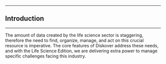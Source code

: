 ___
## Introduction
___
The amount of data created by the life science sector is staggering, therefore the need to find, organize, manage, and act on this crucial resource is imperative. The core features of Diskover address these needs, and with the Life Science Edition, we are delivering extra power to manage specific challenges facing this industry.
